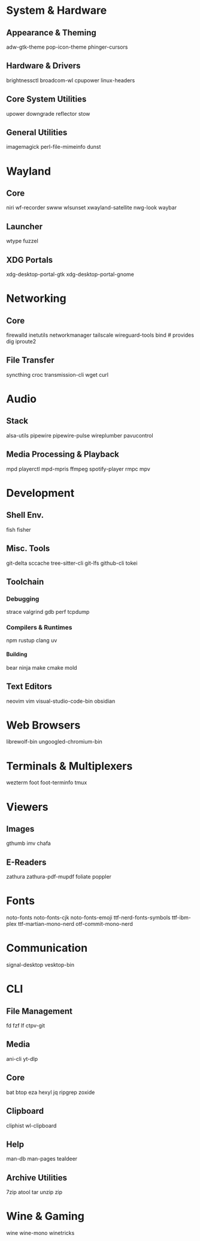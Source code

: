 # System & Hardware

## Appearance & Theming

adw-gtk-theme
pop-icon-theme
phinger-cursors

## Hardware & Drivers

brightnessctl
broadcom-wl
cpupower
linux-headers

## Core System Utilities

upower
downgrade
reflector
stow

## General Utilities

imagemagick
perl-file-mimeinfo
dunst

# Wayland

## Core

niri
wf-recorder
swww
wlsunset
xwayland-satellite
nwg-look
waybar

## Launcher

wtype
fuzzel

## XDG Portals

xdg-desktop-portal-gtk
xdg-desktop-portal-gnome

# Networking

## Core

firewalld
inetutils
networkmanager
tailscale
wireguard-tools
bind # provides dig
iproute2

## File Transfer
syncthing
croc
transmission-cli
wget
curl

# Audio

## Stack

alsa-utils
pipewire
pipewire-pulse
wireplumber
pavucontrol

## Media Processing & Playback

mpd
playerctl
mpd-mpris
ffmpeg
spotify-player
rmpc
mpv

# Development

## Shell Env.

fish
fisher

## Misc. Tools

git-delta
sccache
tree-sitter-cli
git-lfs
github-cli
tokei

## Toolchain

### Debugging

strace
valgrind
gdb
perf
tcpdump

### Compilers & Runtimes

npm
rustup
clang
uv

#### Building

bear
ninja
make
cmake
mold

## Text Editors
neovim
vim
visual-studio-code-bin
obsidian

# Web Browsers

librewolf-bin
ungoogled-chromium-bin

# Terminals & Multiplexers

wezterm
foot
foot-terminfo
tmux

# Viewers

## Images

gthumb
imv
chafa

## E-Readers

zathura
zathura-pdf-mupdf
foliate
poppler

# Fonts

noto-fonts
noto-fonts-cjk
noto-fonts-emoji
ttf-nerd-fonts-symbols
ttf-ibm-plex
ttf-martian-mono-nerd
otf-commit-mono-nerd

# Communication

signal-desktop
vesktop-bin

# CLI

## File Management

fd
fzf
lf
ctpv-git

## Media

ani-cli
yt-dlp

## Core

bat
btop
eza
hexyl
jq
ripgrep
zoxide

## Clipboard

cliphist
wl-clipboard

## Help

man-db
man-pages
tealdeer

## Archive Utilities

7zip
atool
tar
unzip
zip

# Wine & Gaming

wine
wine-mono
winetricks
